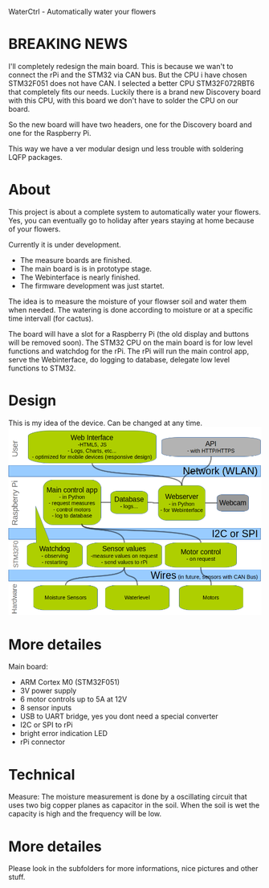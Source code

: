 WaterCtrl - Automatically water your flowers

# BREAKING NEWS
I'll completely redesign the main board.
This is because we wan't to connect the rPi and the STM32
via CAN bus. But the CPU i have chosen STM32F051 does not have CAN.
I selected a better CPU STM32F072RBT6 that completely fits our needs.
Luckily there is a brand new Discovery board with this CPU,
with this board we don't have to solder the CPU on our board.

So the new board will have two headers, one for the Discovery board
and one for the Raspberry Pi.

This way we have a ver modular design und less trouble with soldering LQFP packages.


# About
This project is about a complete system to automatically
water your flowers. Yes, you can eventually go to holiday after years staying at home
because of your flowers.

Currently it is under development.
- The measure boards are finished.
- The main board is is in prototype stage.
- The Webinterface is nearly finished.
- The firmware development was just startet.

The idea is to measure the moisture of your flowser soil and
water them when needed. The watering is done according to moisture
or at a specific time intervall (for cactus).

The board will have a slot for a Raspberry Pi (the old display
and buttons will be removed soon).
The STM32 CPU on the main board is for low level functions and
watchdog for the rPi.
The rPi will run the main control app, serve the Webinterface,
do logging to database, delegate low level functions to STM32.

# Design
This is my idea of the device. Can be changed at any time.
![Design](https://raw.githubusercontent.com/janhieber/WaterCtrl/master/doc/Design.png)

# More detailes
Main board:
- ARM Cortex M0 (STM32F051)
- 3V power supply
- 6 motor controls up to 5A at 12V
- 8 sensor inputs
- USB to UART bridge, yes you dont need a special converter
- I2C or SPI to rPi
- bright error indication LED
- rPi connector

# Technical
Measure:
The moisture measurement is done by a oscillating circuit that uses two
big copper planes as capacitor in the soil.
When the soil is wet the capacity is high and the frequency will be low.

# More detailes
Please look in the subfolders for more informations,
nice pictures and other stuff.